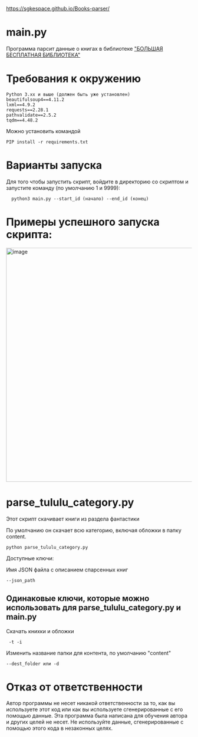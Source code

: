  https://sgkespace.github.io/Books-parser/

# main.py
Программа парсит данные о книгах в библиотеке ["БОЛЬШАЯ БЕСПЛАТНАЯ БИБЛИОТЕКА"](https://tululu.org)

# Требования к окружению
```
Python 3.xx и выше (должен быть уже установлен)
beautifulsoup4==4.11.2
lxml==4.9.2
requests==2.28.1
pathvalidate==2.5.2
tqdm==4.48.2
```
Можно установить командой  
``` 
PIP install -r requirements.txt
```

# Варианты запуска

Для того чтобы запустить скрипт, войдите в директорию со скриптом и запустите команду (по умолчанию 1 и 9999):
```
  python3 main.py --start_id (начало) --end_id (конец)

```

# Примеры успешного запуска скрипта:

<img width="635" alt="image" src="https://user-images.githubusercontent.com/55636018/222972132-a028a5b7-ab9d-44e1-9c75-0c55811fd223.png">


# parse_tululu_category.py

Этот скрипт скачивает книги из раздела фантастики

По умолчанию он скачает всю категорию, включая обложки в папку content.
```
python parse_tululu_category.py
```

Доступные ключи:

Имя JSON файла с описанием спарсенных книг
```
--json_path
```


## Одинаковые ключи, которые можно использовать для parse_tululu_category.py и main.py

Скачать  книхки и обложки

```
 -t -i
```
Изменить название папки для контента, по умолчанию "content"

```
--dest_folder или -d
```

# Отказ от ответственности

Автор программы не несет никакой ответственности за то, как вы используете этот код или как вы используете сгенерированные с его помощью данные. Эта программа была написана для обучения автора и других целей не несет. Не используйте данные, сгенерированные с помощью этого кода в незаконных целях.
